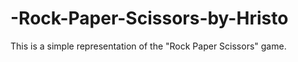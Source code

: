 # -Rock-Paper-Scissors-by-Hristo
This is a simple representation of the "Rock Paper Scissors" game.
